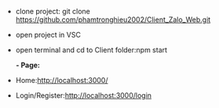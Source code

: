  - clone project:  git clone https://github.com/phamtronghieu2002/Client_Zalo_Web.git
 - open project in VSC
 - open terminal and cd to Client folder:npm start

    **- Page:**
 - Home:[http://localhost:3000/](http://localhost:3000/)
 - Login/Register:[http://localhost:3000/login](http://localhost:3000/login)

	
